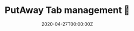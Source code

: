 ---
title: PutAway Tab management 🔗
summary: A tab management `extension for Chrome` and Chromium-based browsers Made with SvelteJS. Available on [Chrome Webstore](https://chrome.google.com/webstore/detail/putaway-tab-management/fkfhaaminmefilpjiapgokmlbjfokafa).
tags:
- Web
date: "2020-04-27T00:00:00Z"

# Optional external URL for project (replaces project detail page).
external_link: https://github.com/mannprerak2/putaway
---